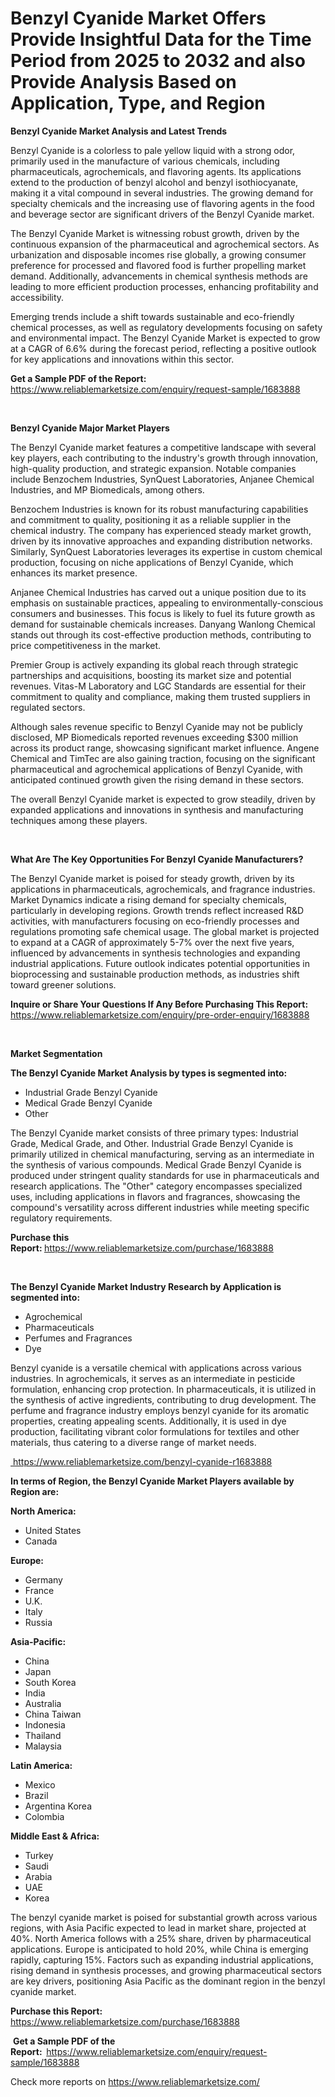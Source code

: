 <p><h1>Benzyl Cyanide Market Offers Provide Insightful Data for the Time Period from 2025 to 2032 and also Provide Analysis Based on Application, Type, and Region</h1></p><p><strong>Benzyl Cyanide Market Analysis and Latest Trends</strong></p>
<p><p>Benzyl Cyanide is a colorless to pale yellow liquid with a strong odor, primarily used in the manufacture of various chemicals, including pharmaceuticals, agrochemicals, and flavoring agents. Its applications extend to the production of benzyl alcohol and benzyl isothiocyanate, making it a vital compound in several industries. The growing demand for specialty chemicals and the increasing use of flavoring agents in the food and beverage sector are significant drivers of the Benzyl Cyanide market.</p><p>The Benzyl Cyanide Market is witnessing robust growth, driven by the continuous expansion of the pharmaceutical and agrochemical sectors. As urbanization and disposable incomes rise globally, a growing consumer preference for processed and flavored food is further propelling market demand. Additionally, advancements in chemical synthesis methods are leading to more efficient production processes, enhancing profitability and accessibility.</p><p>Emerging trends include a shift towards sustainable and eco-friendly chemical processes, as well as regulatory developments focusing on safety and environmental impact. The Benzyl Cyanide Market is expected to grow at a CAGR of 6.6% during the forecast period, reflecting a positive outlook for key applications and innovations within this sector.</p></p>
<p><strong>Get a Sample PDF of the Report:&nbsp;</strong> <a href="https://www.reliablemarketsize.com/enquiry/request-sample/1683888?utm_campaign=3114&utm_medium=2&utm_source=Github&utm_content=ia&utm_term=31032025&utm_id=benzyl-cyanide">https://www.reliablemarketsize.com/enquiry/request-sample/1683888</a></p>
<p>&nbsp;</p>
<p><strong>Benzyl Cyanide Major Market Players</strong></p>
<p><p>The Benzyl Cyanide market features a competitive landscape with several key players, each contributing to the industry's growth through innovation, high-quality production, and strategic expansion. Notable companies include Benzochem Industries, SynQuest Laboratories, Anjanee Chemical Industries, and MP Biomedicals, among others.</p><p>Benzochem Industries is known for its robust manufacturing capabilities and commitment to quality, positioning it as a reliable supplier in the chemical industry. The company has experienced steady market growth, driven by its innovative approaches and expanding distribution networks. Similarly, SynQuest Laboratories leverages its expertise in custom chemical production, focusing on niche applications of Benzyl Cyanide, which enhances its market presence.</p><p>Anjanee Chemical Industries has carved out a unique position due to its emphasis on sustainable practices, appealing to environmentally-conscious consumers and businesses. This focus is likely to fuel its future growth as demand for sustainable chemicals increases. Danyang Wanlong Chemical stands out through its cost-effective production methods, contributing to price competitiveness in the market.</p><p>Premier Group is actively expanding its global reach through strategic partnerships and acquisitions, boosting its market size and potential revenues. Vitas-M Laboratory and LGC Standards are essential for their commitment to quality and compliance, making them trusted suppliers in regulated sectors.</p><p>Although sales revenue specific to Benzyl Cyanide may not be publicly disclosed, MP Biomedicals reported revenues exceeding $300 million across its product range, showcasing significant market influence. Angene Chemical and TimTec are also gaining traction, focusing on the significant pharmaceutical and agrochemical applications of Benzyl Cyanide, with anticipated continued growth given the rising demand in these sectors.</p><p>The overall Benzyl Cyanide market is expected to grow steadily, driven by expanded applications and innovations in synthesis and manufacturing techniques among these players.</p></p>
<p>&nbsp;</p>
<p><strong>What Are The Key Opportunities For Benzyl Cyanide Manufacturers?</strong></p>
<p><p>The Benzyl Cyanide market is poised for steady growth, driven by its applications in pharmaceuticals, agrochemicals, and fragrance industries. Market Dynamics indicate a rising demand for specialty chemicals, particularly in developing regions. Growth trends reflect increased R&D activities, with manufacturers focusing on eco-friendly processes and regulations promoting safe chemical usage. The global market is projected to expand at a CAGR of approximately 5-7% over the next five years, influenced by advancements in synthesis technologies and expanding industrial applications. Future outlook indicates potential opportunities in bioprocessing and sustainable production methods, as industries shift toward greener solutions.</p></p>
<p><strong>Inquire or Share Your Questions If Any Before Purchasing This Report:</strong> <a href="https://www.reliablemarketsize.com/enquiry/pre-order-enquiry/1683888?utm_campaign=3114&utm_medium=2&utm_source=Github&utm_content=ia&utm_term=31032025&utm_id=benzyl-cyanide">https://www.reliablemarketsize.com/enquiry/pre-order-enquiry/1683888</a></p>
<p>&nbsp;</p>
<p><strong>Market Segmentation</strong></p>
<p><strong>The Benzyl Cyanide Market Analysis by types is segmented into:</strong></p>
<p><ul><li>Industrial Grade Benzyl Cyanide</li><li>Medical Grade Benzyl Cyanide</li><li>Other</li></ul></p>
<p><p>The Benzyl Cyanide market consists of three primary types: Industrial Grade, Medical Grade, and Other. Industrial Grade Benzyl Cyanide is primarily utilized in chemical manufacturing, serving as an intermediate in the synthesis of various compounds. Medical Grade Benzyl Cyanide is produced under stringent quality standards for use in pharmaceuticals and research applications. The "Other" category encompasses specialized uses, including applications in flavors and fragrances, showcasing the compound's versatility across different industries while meeting specific regulatory requirements.</p></p>
<p><strong>Purchase this Report:&nbsp;</strong><a href="https://www.reliablemarketsize.com/purchase/1683888?utm_campaign=3114&utm_medium=2&utm_source=Github&utm_content=ia&utm_term=31032025&utm_id=benzyl-cyanide">https://www.reliablemarketsize.com/purchase/1683888</a></p>
<p>&nbsp;</p>
<p><strong>The Benzyl Cyanide Market Industry Research by Application is segmented into:</strong></p>
<p><ul><li>Agrochemical</li><li>Pharmaceuticals</li><li>Perfumes and Fragrances</li><li>Dye</li></ul></p>
<p><p>Benzyl cyanide is a versatile chemical with applications across various industries. In agrochemicals, it serves as an intermediate in pesticide formulation, enhancing crop protection. In pharmaceuticals, it is utilized in the synthesis of active ingredients, contributing to drug development. The perfume and fragrance industry employs benzyl cyanide for its aromatic properties, creating appealing scents. Additionally, it is used in dye production, facilitating vibrant color formulations for textiles and other materials, thus catering to a diverse range of market needs.</p></p>
<p><a href="https://www.reliablemarketsize.com/benzyl-cyanide-r1683888?utm_campaign=3114&utm_medium=2&utm_source=Github&utm_content=ia&utm_term=31032025&utm_id=benzyl-cyanide">&nbsp;https://www.reliablemarketsize.com/benzyl-cyanide-r1683888</a></p>
<p><strong>In terms of Region, the Benzyl Cyanide Market Players available by Region are:</strong></p>
<p>
    <p> <strong> North America: </strong>
        <ul>
            <li>United States</li>
            <li>Canada</li>
        </ul>
        </p> 
    <p> <strong> Europe: </strong>
        <ul>
            <li>Germany</li>
            <li>France</li>
            <li>U.K.</li>
            <li>Italy</li>
            <li>Russia</li>
        </ul>
        </p> 
    <p> <strong> Asia-Pacific: </strong>
        <ul>
            <li>China</li>
            <li>Japan</li>
            <li>South Korea</li>
            <li>India</li>
            <li>Australia</li>
            <li>China Taiwan</li>
            <li>Indonesia</li>
            <li>Thailand</li>
            <li>Malaysia</li>
        </ul>
        </p> 
    <p> <strong> Latin America: </strong>
        <ul>
            <li>Mexico</li>
            <li>Brazil</li>
            <li>Argentina Korea</li>
            <li>Colombia</li>
        </ul>
        </p> 
    <p> <strong> Middle East & Africa: </strong>
        <ul>
            <li>Turkey</li>
            <li>Saudi</li>
            <li>Arabia</li>
            <li>UAE</li>
            <li>Korea</li>
        </ul>
    </p>
    </p>
<p><p>The benzyl cyanide market is poised for substantial growth across various regions, with Asia Pacific expected to lead in market share, projected at 40%. North America follows with a 25% share, driven by pharmaceutical applications. Europe is anticipated to hold 20%, while China is emerging rapidly, capturing 15%. Factors such as expanding industrial applications, rising demand in synthesis processes, and growing pharmaceutical sectors are key drivers, positioning Asia Pacific as the dominant region in the benzyl cyanide market.</p></p>
<p><strong>Purchase this Report: </strong><a href="https://www.reliablemarketsize.com/purchase/1683888?utm_campaign=3114&utm_medium=2&utm_source=Github&utm_content=ia&utm_term=31032025&utm_id=benzyl-cyanide">https://www.reliablemarketsize.com/purchase/1683888</a></p>
<p>&nbsp;<strong>Get a Sample PDF of the Report:&nbsp;&nbsp;</strong><a href="https://www.reliablemarketsize.com/enquiry/request-sample/1683888?utm_campaign=3114&utm_medium=2&utm_source=Github&utm_content=ia&utm_term=31032025&utm_id=benzyl-cyanide">https://www.reliablemarketsize.com/enquiry/request-sample/1683888</a></p>
<p><strong></strong></p>
<p>Check more reports on <a href="https://www.reliablemarketsize.com/?utm_campaign=3114&utm_medium=2&utm_source=Github&utm_content=ia&utm_term=31032025&utm_id=benzyl-cyanide">https://www.reliablemarketsize.com/</a></p>
